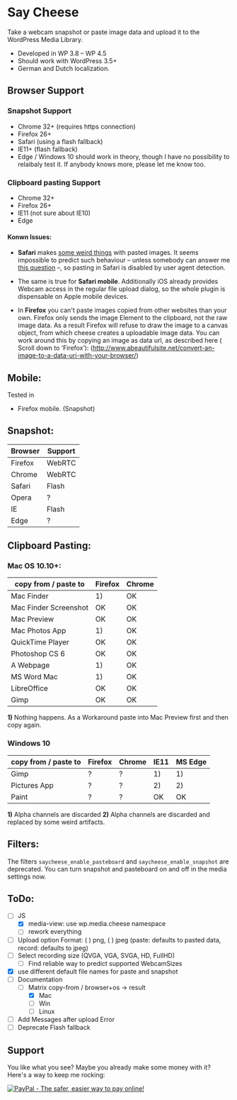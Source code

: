 Say Cheese
==========

Take a webcam snapshot or paste image data and upload it to the WordPress Media Library.

 - Developed in WP 3.8 – WP 4.5
 - Should work with WordPress 3.5+
 - German and Dutch localization. 

Browser Support
---------------

### Snapshot Support

 - Chrome 32+ (requires https connection)
 - Firefox 26+
 - Safari (using a flash fallback)
 - IE11+ (flash fallback)
 - Edge / Windows 10 should work in theory, though I have no possibility to relaibaly test it. 
   If anybody knows more, please let me know too.


### Clipboard pasting Support

 - Chrome 32+
 - Firefox 26+
 - IE11 (not sure about IE10)
 - Edge

#### Konwn Issues:

 - **Safari** makes [some weird things](https://bugs.webkit.org/show_bug.cgi?id=49141) with 
   pasted images. It seems impossible to predict such behaviour – unless somebody can answer me
   [this question](http://stackoverflow.com/questions/21366465/is-there-a-way-to-detect-webkit-fake-url-browser-behavior) –, 
   so pasting in Safari is disabled by user agent detection.

 - The same is true for **Safari mobile**. Additionally iOS already provides Webcam access in the regular file upload dialog, 
   so the whole plugin is dispensable on Apple mobile devices.

 - In **Firefox** you can't paste images copied from other websites than your own. Firefox only sends 
   the image Element to the clipboard, not the raw image data. As a result Firefox will 
   refuse to draw the image to a canvas object, from which cheese creates a uploadable image data.
   You can work around this by copying an image as data url, as described here ( Scroll down to ‘Firefox’):
   (http://www.abeautifulsite.net/convert-an-image-to-a-data-uri-with-your-browser/)


Mobile:
-------
Tested in 
 - Firefox mobile. (Snapshot)


Snapshot:
---------

| Browser  | Support   |
|----------|-----------|
| Firefox  |   WebRTC  |
| Chrome   |   WebRTC  |
| Safari   |   Flash   |
| Opera    |     ?     |
| IE       |   Flash   |
| Edge     |     ?     |



Clipboard Pasting:
------------------

### Mac OS 10.10+:

| copy from / paste to  | Firefox  | Chrome   |
|-----------------------|----------|----------|
| Mac Finder            |    1)    |    OK    |
| Mac Finder Screenshot |    OK    |    OK    |
| Mac Preview           |    OK    |    OK    |
| Mac Photos App        |    1)    |    OK    |
| QuickTime Player      |    OK    |    OK    |
| Photoshop CS 6        |    OK    |    OK    |
| A Webpage             |    1)    |    OK    |
| MS Word Mac           |    1)    |    OK    |
| LibreOffice           |    OK    |    OK    |
| Gimp                  |    OK    |    OK    |

**1)** Nothing happens. As a Workaround paste into Mac Preview first and then copy again.


### Windows 10

| copy from / paste to  | Firefox  | Chrome   |   IE11   | MS Edge  |
|-----------------------|----------|----------|----------|----------|
| Gimp                  |    ?     |    ?     |    1)    |    1)    |
| Pictures App          |    ?     |    ?     |    2)    |    2)    |
| Paint                 |    ?     |    ?     |    OK    |    OK    |

**1)** Alpha channels are discarded
**2)** Alpha channels are discarded and replaced by some weird artifacts.



Filters:
--------
The filters `saycheese_enable_pasteboard` and `saycheese_enable_snapshot` are deprecated.
You can turn snapshot and pasteboard on and off in the media settings now.


ToDo:
-----
 - [ ] JS
 	- [x] media-view: use wp.media.cheese namespace
 	- [ ] rework everything
 - [ ] Upload option Format:  ( ) png, ( ) jpeg (paste: defaults to pasted data, record: defaults to jpeg)
 - [ ] Select recording size (QVGA, VGA, SVGA, HD, FullHD)
 	- [ ] Find reliable way to predict supported WebcamSizes
 - [x] use different default file names for paste and snapshot
 - [ ] Documentation
 	- [ ] Matrix copy-from / browser+os -> result
		- [x] Mac
		- [ ] Win
		- [ ] Linux
 - [ ] Add Messages after upload Error
 - [ ] Deprecate Flash fallback

Support
-------
You like what you see? Maybe you already make some money with it? 
Here's a way to keep me rocking:

<a href="https://www.paypal.com/cgi-bin/webscr?cmd=_s-xclick&hosted_button_id=F8NKC6TCASUXE"><img src="https://www.paypalobjects.com/en_US/i/btn/btn_donate_SM.gif" border="0" name="submit" alt="PayPal - The safer, easier way to pay online!" /></a>
